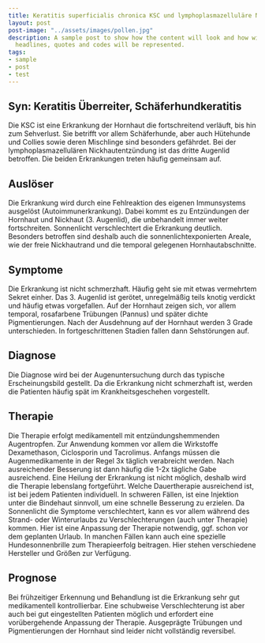 ```yaml
---
title: Keratitis superficialis chronica KSC und lymphoplasmazelluläre Nickhautentzündung
layout: post
post-image: "../assets/images/pollen.jpg"
description: A sample post to show how the content will look and how will different
  headlines, quotes and codes will be represented.
tags:
- sample
- post
- test
---
```

## Syn: Keratitis Überreiter, Schäferhundkeratitis

Die KSC ist eine Erkrankung der Hornhaut die fortschreitend verläuft, bis hin zum Sehverlust. Sie betrifft vor allem Schäferhunde, aber auch Hütehunde und Collies sowie deren Mischlinge sind besonders gefährdet.
Bei der lymphoplasmazellulären Nickhautentzündung ist das dritte Augenlid betroffen. Die beiden Erkrankungen treten häufig gemeinsam auf.

## Auslöser

Die Erkrankung wird durch eine Fehlreaktion des eigenen Immunsystems ausgelöst (Autoimmunerkrankung). Dabei kommt es zu Entzündungen der Hornhaut und Nickhaut (3. Augenlid), die unbehandelt immer weiter fortschreiten. Sonnenlicht verschlechtert die Erkrankung deutlich. Besonders betroffen sind deshalb auch die sonnenlichtexponierten Areale, wie der freie Nickhautrand und die temporal gelegenen Hornhautabschnitte. 

## Symptome

Die Erkrankung ist nicht schmerzhaft. Häufig geht sie mit etwas vermehrtem Sekret einher. Das 3. Augenlid ist gerötet, unregelmäßig teils knotig verdickt und häufig etwas vorgefallen. Auf der Hornhaut zeigen sich, vor allem temporal, rosafarbene Trübungen (Pannus) und später dichte Pigmentierungen. Nach der Ausdehnung auf der Hornhaut werden 3 Grade unterschieden. In fortgeschrittenen Stadien fallen dann Sehstörungen auf. 

## Diagnose

Die Diagnose wird bei der Augenuntersuchung durch das typische Erscheinungsbild gestellt. Da die Erkrankung nicht schmerzhaft ist, werden die Patienten häufig spät im Krankheitsgeschehen vorgestellt.  

## Therapie 

Die Therapie erfolgt medikamentell mit entzündungshemmenden Augentropfen. Zur Anwendung kommen vor allem die Wirkstoffe Dexamethason, Ciclosporin und Tacrolimus. Anfangs müssen die Augenmedikamente in der Regel 3x täglich verabreicht werden. Nach ausreichender Besserung ist dann häufig die 1-2x tägliche Gabe ausreichend. Eine Heilung der Erkrankung ist nicht möglich, deshalb wird die Therapie lebenslang fortgeführt. Welche Dauertherapie ausreichend ist, ist bei jedem Patienten individuell. 
In schweren Fällen, ist eine Injektion unter die Bindehaut sinnvoll, um eine schnelle Besserung zu erzielen.
Da Sonnenlicht die Symptome verschlechtert, kann es vor allem während des Strand- oder Winterurlaubs zu Verschlechterungen (auch unter Therapie) kommen. Hier ist eine Anpassung der Therapie notwendig, ggf. schon vor dem geplanten Urlaub. In manchen Fällen kann auch eine spezielle Hundesonnenbrille zum Therapieerfolg beitragen. Hier stehen verschiedene Hersteller und Größen zur Verfügung.   

## Prognose

Bei frühzeitiger Erkennung und Behandlung ist die Erkrankung sehr gut medikamentell kontrollierbar. Eine schubweise Verschlechterung ist aber auch bei gut eingestellten Patienten möglich und erfordert eine vorübergehende Anpassung der Therapie.
Ausgeprägte Trübungen und Pigmentierungen der Hornhaut sind leider nicht vollständig reversibel. 